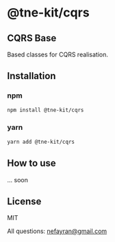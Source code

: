 # @tne-kit/cqrs
## CQRS Base
Based classes for CQRS realisation.

## Installation

### npm
```sh
npm install @tne-kit/cqrs
```
### yarn
```sh
yarn add @tne-kit/cqrs
```
## How to use
... soon
## License

MIT

All questions: nefayran@gmail.com